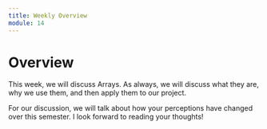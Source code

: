```yaml
---
title: Weekly Overview
module: 14
---
```


# Overview <br />

This week, we will discuss Arrays.  As always, we will discuss what they are, why we use them, and then apply them to our project.

For our discussion, we will talk about how your perceptions have changed over this semester.  I look forward to reading your thoughts!